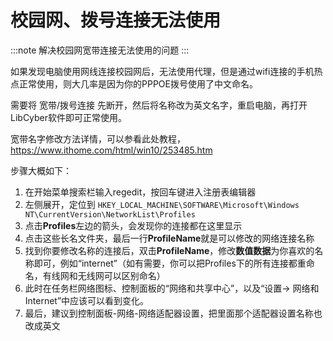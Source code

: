# 校园网、拨号连接无法使用



:::note
解决校园网宽带连接无法使用的问题
:::

如果发现电脑使用网线连接校园网后，无法使用代理，但是通过wifi连接的手机热点正常使用，则大几率是因为你的PPPOE拨号使用了中文命名。



需要将 宽带/拨号连接 先断开，然后将名称改为英文名字，重启电脑，再打开LibCyber软件即可正常使用。



宽带名字修改方法详情，可以参看此处教程，https://www.ithome.com/html/win10/253485.htm



步骤大概如下：

1. 在开始菜单搜索栏输入regedit，按回车键进入注册表编辑器
2. 左侧展开，定位到 `HKEY_LOCAL_MACHINE\SOFTWARE\Microsoft\Windows NT\CurrentVersion\NetworkList\Profiles`
3. 点击**Profiles**左边的箭头，会发现你的连接都在这里显示
4. 点击这些长名文件夹，最后一行**ProfileName**就是可以修改的网络连接名称
5. 找到你要修改名称的连接后，双击**ProfileName**，修改**数值数据**为你喜欢的名称即可，例如“internet”（如有需要，你可以把Profiles下的所有连接都重命名，有线网和无线网可以区别命名）
6. 此时在任务栏网络图标、控制面板的“网络和共享中心”，以及“设置→ 网络和Internet”中应该可以看到变化。
7. 最后，建议到控制面板-网络-网络适配器设置，把里面那个适配器设置名称也改成英文
